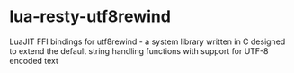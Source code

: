 # lua-resty-utf8rewind
LuaJIT FFI bindings for utf8rewind - a system library written in C designed to extend the default string handling functions with support for UTF-8 encoded text
